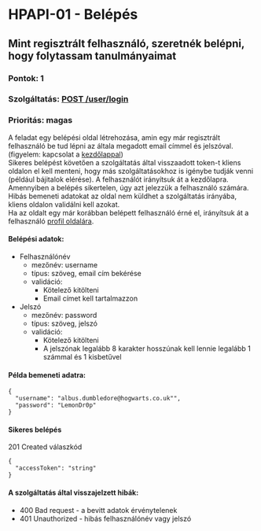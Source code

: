 # HPAPI-01 - Belépés

## Mint regisztrált felhasználó, szeretnék belépni, hogy folytassam tanulmányaimat

### Pontok: 1
### Szolgáltatás: [POST /user/login](http://localhost:5000/api-doc#/Users/AuthController_login)
### Prioritás: magas

A feladat egy belépési oldal létrehozása, amin egy már regisztrált felhasználó be tud lépni az általa megadott email címmel és jelszóval. (figyelem: kapcsolat a [kezdőlappal](./HPAPI-07.md))  
Sikeres belépést követően a szolgáltatás által visszaadott token-t kliens oldalon el kell menteni, hogy más szolgáltatásokhoz is igénybe tudják venni (például bájitalok elérése). A felhasználót irányítsuk át a kezdőlapra.  
Amennyiben a belépés sikertelen, úgy azt jelezzük a felhasználó számára. Hibás bemeneti adatokat az oldal nem küldhet a szolgáltatás irányába, kliens oldalon validálni kell azokat.  
Ha az oldalt egy már korábban belépett felhasználó érné el, irányítsuk át a felhasználó [profil oldalára](./HPAPI-03.md).

#### Belépési adatok:
- Felhasználónév
  - mezőnév: username
  - típus: szöveg, email cím bekérése
  - validáció:
    - Kötelező kitölteni
    - Email címet kell tartalmazzon
- Jelszó
  - mezőnév: password
  - típus: szöveg, jelszó
  - validáció:
    - Kötelező kitölteni
    - A jelszónak legalább 8 karakter hosszúnak kell lennie legalább 1 számmal és 1 kisbetűvel

#### Példa bemeneti adatra:
```
{
  "username": "albus.dumbledore@hogwarts.co.uk"",
  "password": "LemonDr0p"
}
```

#### Sikeres belépés
201 Created válaszkód
```
{
  "accessToken": "string"
}
```

#### A szolgáltatás által visszajelzett hibák:
- 400 Bad request - a bevitt adatok érvénytelenek
- 401 Unauthorized - hibás felhasználónév vagy jelszó